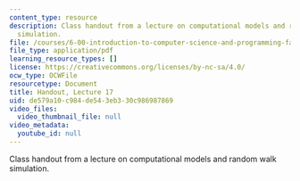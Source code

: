 ```yaml
---
content_type: resource
description: Class handout from a lecture on computational models and random walk
  simulation.
file: /courses/6-00-introduction-to-computer-science-and-programming-fall-2008/de579a10c984de543eb330c986987869_lec17.pdf
file_type: application/pdf
learning_resource_types: []
license: https://creativecommons.org/licenses/by-nc-sa/4.0/
ocw_type: OCWFile
resourcetype: Document
title: Handout, Lecture 17
uid: de579a10-c984-de54-3eb3-30c986987869
video_files:
  video_thumbnail_file: null
video_metadata:
  youtube_id: null
---
```

Class handout from a lecture on computational models and random walk simulation.